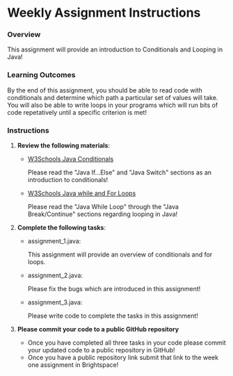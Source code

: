 # Weekly Assignment Instructions


### Overview
This assignment will provide an introduction to Conditionals and Looping in Java!

### Learning Outcomes
By the end of this assignment, you should be able to read code with conditionals and determine which path a particular set of values will take.  You will also be able to write loops in your programs which will run bits of code repetatively until a specific criterion is met!
 

### Instructions
1. **Review the following materials**:

   - [W3Schools Java Conditionals](http://www.w3schools.com/JAVA/java_conditions.asp)
        
        Please read the "Java If...Else" and "Java Switch" sections as an introduction to conditionals!

   - [W3Schools Java while and For Loops](http://www.w3schools.com/JAVA/java_while_loop.asp)

        Please read the "Java While Loop" through the "Java Break/Continue" sections regarding looping in Java!  



3. **Complete the following tasks**:
   - assignment_1.java:
     
       This assignment will provide an overview of conditionals and for loops.
       
   - assignment_2.java:
     
       Please fix the bugs which are introduced in this assignment!

   - assignment_3.java:
     
       Please write code to complete the tasks in this assignment!
   
4. **Please commit your code to a public GitHub repository**

    - Once you have completed all three tasks in your code please commit your updated code to a public repository in GitHub!
    - Once you have a public repository link submit that link to the week one assignment in Brightspace!
